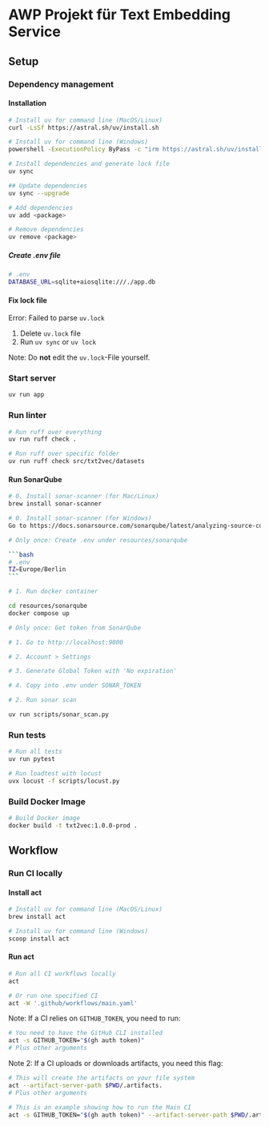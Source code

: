 # AWP Projekt für Text Embedding Service

## Setup

### Dependency management

#### Installation

```bash
# Install uv for command line (MacOS/Linux)
curl -LsSf https://astral.sh/uv/install.sh

# Install uv for command line (Windows)
powershell -ExecutionPolicy ByPass -c "irm https://astral.sh/uv/install.ps1 | iex"
```

```bash
# Install dependencies and generate lock file
uv sync

## Update dependencies
uv sync --upgrade

# Add dependencies
uv add <package>

# Remove dependencies
uv remove <package>
```

##### Create .env file

```bash
# .env
DATABASE_URL=sqlite+aiosqlite:///./app.db
```

#### Fix lock file

Error: Failed to parse `uv.lock`

1. Delete `uv.lock` file
2. Run `uv sync` or `uv lock`

Note: Do **not** edit the `uv.lock`-File yourself.

### Start server

```bash
uv run app
```

### Run linter

```bash
# Run ruff over everything
uv run ruff check .

# Run ruff over specific folder
uv run ruff check src/txt2vec/datasets
```

#### Run SonarQube

````bash
# 0. Install sonar-scanner (for Mac/Linux)
brew install sonar-scanner

# 0. Install sonar-scanner (for Windows)
Go to https://docs.sonarsource.com/sonarqube/latest/analyzing-source-code/scanners/sonarscanner and install

# Only once: Create .env under resources/sonarqube

```bash
# .env
TZ=Europe/Berlin
```

# 1. Run docker container

cd resources/sonarqube
docker compose up

# Only once: Get token from SonarQube

# 1. Go to http://localhost:9000

# 2. Account > Settings

# 3. Generate Global Token with 'No expiration'

# 4. Copy into .env under SONAR_TOKEN

# 2. Run sonar scan

uv run scripts/sonar_scan.py

````

### Run tests

```bash
# Run all tests
uv run pytest

# Run loadtest with locust
uvx locust -f scripts/locust.py
```

### Build Docker Image

```bash
# Build Docker image
docker build -t txt2vec:1.0.0-prod .
```

## Workflow

### Run CI locally

#### Install act

```bash
# Install uv for command line (MacOS/Linux)
brew install act

# Install uv for command line (Windows)
scoop install act
```

#### Run act

```bash
# Run all CI workflows locally
act

# Or run one specified CI
act -W '.github/workflows/main.yaml'
```

Note: If a CI relies on `GITHUB_TOKEN`, you need to run:

```bash
# You need to have the GitHub CLI installed
act -s GITHUB_TOKEN="$(gh auth token)"
# Plus other arguments
```

Note 2: If a CI uploads or downloads artifacts, you need this flag:

```bash
# This will create the artifacts on your file system
act --artifact-server-path $PWD/.artifacts.
# Plus other arguments
```

```bash
# This is an example showing how to run the Main CI
act -s GITHUB_TOKEN="$(gh auth token)" --artifact-server-path $PWD/.artifacts. -W '.github/workflows/main.yaml'
```
